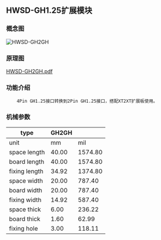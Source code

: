 ## HWSD-GH1.25扩展模块

### 概念图

![HWSD-GH2GH](HWSD-GH2GH.PNG)

### 原理图

 [HWSD-GH2GH.pdf](HWSD-GH2GH.pdf) 

### 功能介绍

		4Pin GH1.25接口转换到2Pin GH1.25接口，搭配XT2XT扩展板使用。

### 机械参数

| type          | GH2GH |         |
| ------------- | ----- | ------- |
| unit          | mm    | mil     |
| space length  | 40.00 | 1574.80 |
| board length  | 40.00 | 1574.80 |
| fixing length | 34.92 | 1374.80 |
| space width   | 20.00 | 787.40  |
| board width   | 20.00 | 787.40  |
| fixing width  | 14.92 | 587.40  |
| space thick   | 6.00  | 236.22  |
| board thick   | 1.60  | 62.99   |
| fixing hole   | 3.00  | 118.11  |
